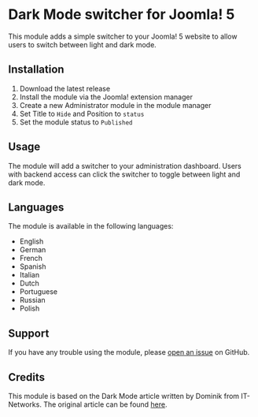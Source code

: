 # Dark Mode switcher for Joomla! 5

This module adds a simple switcher to your Joomla! 5 website to allow users to switch between light and dark mode.

## Installation

1. Download the latest release
2. Install the module via the Joomla! extension manager
3. Create a new Administrator module in the module manager
4. Set Title to `Hide` and Position to `status`
5. Set the module status to `Published`

## Usage

The module will add a switcher to your administration dashboard. Users with backend access can click the switcher to toggle between light and dark mode.

## Languages

The module is available in the following languages:

- English
- German
- French
- Spanish
- Italian
- Dutch
- Portuguese
- Russian
- Polish

## Support

If you have any trouble using the module, please [open an issue](https://github.com/robhuijben/mod_darkmode/issues/new) on GitHub.

## Credits

This module is based on the Dark Mode article written by Dominik from IT-Networks. The original article can be found [here](https://it-networks.de/dev-blog/tutorial-joomla-5-dark-mode-switcher-modul-erstellen-backend#dark-mode-switcher-erstellen).
